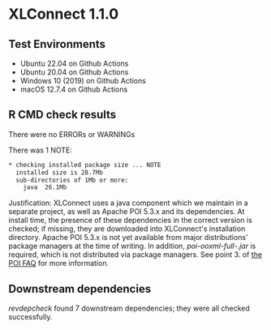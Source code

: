 # XLConnect 1.1.0

## Test Environments

* Ubuntu 22.04 on Github Actions
* Ubuntu 20.04 on Github Actions
* Windows 10 (2019) on Github Actions
* macOS 12.7.4 on Github Actions

## R CMD check results

There were no ERRORs or WARNINGs

There was 1 NOTE:

```sh
* checking installed package size ... NOTE
  installed size is 28.7Mb
  sub-directories of 1Mb or more:
    java  26.1Mb
```

Justification: XLConnect uses a java component which we maintain in a separate project, as well as Apache POI 5.3.x and its dependencies. At install time, the presence of these dependencies in the correct version is checked; if missing, they are downloaded into XLConnect's installation directory. Apache POI 5.3.x is not yet available from major distributions' package managers at the time of writing. In addition, _poi-ooxml-full-<version>.jar_ is required, which is not distributed via package managers. See point 3. of [the POI FAQ](https://poi.apache.org/help/faq.html) for more information.

## Downstream dependencies

_revdepcheck_ found 7 downstream dependencies; they were all checked successfully.
